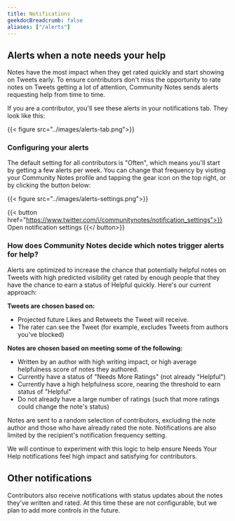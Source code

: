 ```yaml
---
title: Notifications
geekdocBreadcrumb: false
aliases: ["/alerts"]
---
```


## Alerts when a note needs your help

Notes have the most impact when they get rated quickly and start showing on Tweets early. To ensure contributors don't miss the opportunity to rate notes on Tweets getting a lot of attention, Community Notes sends alerts requesting help from time to time.

If you are a contributor, you'll see these alerts in your notifications tab. They look like this:

{{< figure src="../images/alerts-tab.png">}}

### Configuring your alerts

The default setting for all contributors is "Often", which means you'll start by getting a few alerts per week. You can change that frequency by visiting your Community Notes profile and tapping the gear icon on the top right, or by clicking the button below:

{{< figure src="../images/alerts-settings.png">}}

{{< button href="https://www.twitter.com/i/communitynotes/notification_settings">}} Open notification settings {{</ button>}}

### How does Community Notes decide which notes trigger alerts for help?

Alerts are optimized to increase the chance that potentially helpful notes on Tweets with high predicted visibility get rated by enough people that they have the chance to earn a status of Helpful quickly. Here's our current approach:

**Tweets are chosen based on:**

- Projected future Likes and Retweets the Tweet will receive.
- The rater can see the Tweet (for example, excludes Tweets from authors you've blocked)

**Notes are chosen based on meeting some of the following:**

- Written by an author with high writing impact, or high average helpfulness score of notes they authored.
- Currently have a status of "Needs More Ratings" (not already "Helpful")
- Currently have a high helpfulness score, nearing the threshold to earn status of "Helpful"
- Do not already have a large number of ratings (such that more ratings could change the note's status)

Notes are sent to a random selection of contributors, excluding the note author and those who have already rated the note. Notifications are also limited by the recipient's notification frequency setting.

We will continue to experiment with this logic to help ensure Needs Your Help notifications feel high impact and satisfying for contributors.

## Other notifications

Contributors also receive notifications with status updates about the notes they've written and rated. At this time these are not configurable, but we plan to add more controls in the future.
